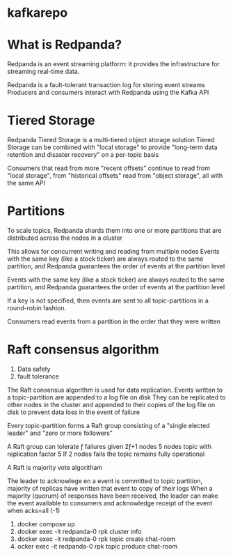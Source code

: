 # kafkarepo
# What is Redpanda?
Redpanda is an event streaming platform: it provides the infrastructure for streaming real-time data.

Redpanda is a fault-tolerant transaction log for storing event streams
Producers and consumers interact with Redpanda using the Kafka API

# Tiered Storage
Redpanda Tiered Storage is a multi-tiered object storage solution 
Tiered Storage can be combined with "local storage" to provide "long-term data retention and disaster    recovery" on a per-topic basis

Consumers that read 
    from more "recent offsets" continue to read from "local storage",
    from "historical offsets" read from "object storage", 
    all with the same API

# Partitions
To scale topics, Redpanda shards them into one or more partitions that are distributed across the nodes in a cluster

This allows for concurrent writing and reading from multiple nodes
Events with the same key (like a stock ticker) are always routed to the same partition, and Redpanda guarantees the order of events at the partition level

Events with the same key (like a stock ticker) are always routed to the same partition, and Redpanda guarantees the order of events at the partition level

If a key is not specified, then events are sent to all topic-partitions in a round-robin fashion.

Consumers read events from a partition in the order that they were written

# Raft consensus algorithm
1. Data safety 
2. fault tolerance

The Raft consensus algorithm is used for data replication. 
Events written to a topic-partition are appended to a log file on disk
They can be replicated to other nodes in the cluster and appended to their copies of the log file on disk to prevent data loss in the event of failure

Every topic-partition forms a Raft group
 consisting of a "single elected leader" and "zero or more followers"

A Raft group can tolerate ƒ failures given 2ƒ+1 nodes
    5 nodes topic with replication factor 5
    If 2 nodes fails the topic remains fully operational 

A Raft is majority vote algoritham

The leader to acknowlege en a event is committed to topic partition, majority of replicas have written that event to copy of their logs
When a majority (quorum) of responses have been received, the leader can make the event available to consumers and acknowledge receipt of the event when acks=all (-1)




1. docker compose up
2. docker exec -it redpanda-0 rpk cluster info
3. docker exec -it redpanda-0 rpk topic create chat-room
4. ocker exec -it redpanda-0 rpk topic produce chat-room
